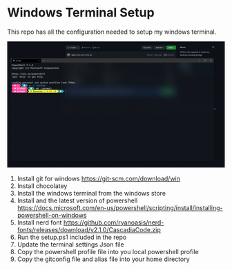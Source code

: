 # Windows Terminal Setup 

This repo has all the configuration needed to setup my windows terminal. 

![prompt](./prompt.PNG)

1. Install git for windows https://git-scm.com/download/win
2. Install chocolatey 
3. Install the windows terminal from the windows store 
4. Install and the latest version of powershell https://docs.microsoft.com/en-us/powershell/scripting/install/installing-powershell-on-windows
5. Install nerd font https://github.com/ryanoasis/nerd-fonts/releases/download/v2.1.0/CascadiaCode.zip
6. Run the setup.ps1 included in the repo
7. Update the terminal settings Json file
8. Copy the powershell profile file into you local powershell profile 
9. Copy the gitconfig file and alias file into your home directory
